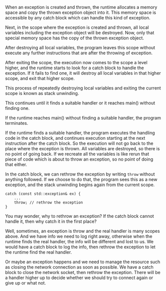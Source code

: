 

When an exception is created and thrown, the runtime allocates a memory space and copy the thrown exception object into it. This memory space is accessible by any catch block which can handle this kind of exception. 

Next, in the scope where the exception is created and thrown, all local variables including the exception object will be destroyed. Now, only that special memory space has the copy of the thrown exception object.

After destroying all local variables, the program leaves this scope without execute any further instructions that are after the throwing of exception.

After exiting the scope, the execution now comes to the scope a level higher, and the runtime starts to look for a catch block to handle the exception. If it fails to find one, it will destroy all local variables in that higher scope, and exit that higher scope.

This process of repeatedly destroying local variables and exiting the current scope is known as stack unwinding.

This continues until it finds a suitable handler or it reaches main() without finding one.

If the runtime reaches main() without finding a suitable handler, the program terminates.

If the runtime finds a suitable handler, the program executes the handling code in the catch block, and continues execution starting at the next instruction after the catch block. So the execution will not go back to the place where the exception is thrown. All variables are destroyed, so there is no point of going back. If we recreate all the variables is like rerun that piece of code which is about to throw an exception, so no point of doing that either.

In the catch block, we can rethrow the exception by writing `throw` without anything followed. If we choose to do that, the program sees this as a new exception, and the stack unwinding begins again from the current scope.
```
catch (const std::exception& ex) {
	...
	throw; // rethrow the exception
}
```
You may wonder, why to rethrow an exception? If the catch block cannot handle it, then why catch it in the first place? 

Well, sometimes, an exception is throw and the real handler is many scopes above. And we have info we need to log right away, otherwise when the runtime finds the real handler, the info will be different and lost to us. We would have a catch block to log the info, then rethrow the exception to let the runtime find the real handler. 

Or maybe an exception happens and we need to manage the resource such as closing the network connection as soon as possible. We have a catch block to close the network socket, then rethrow the exception. There will be a handler higher up to decide whether we should try to connect again or give up or what not.



